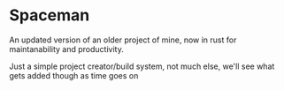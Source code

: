# Spaceman
An updated version of an older project of mine, now in rust for maintanability and productivity.

Just a simple project creator/build system, not much else, we'll see what gets added though as time goes on
